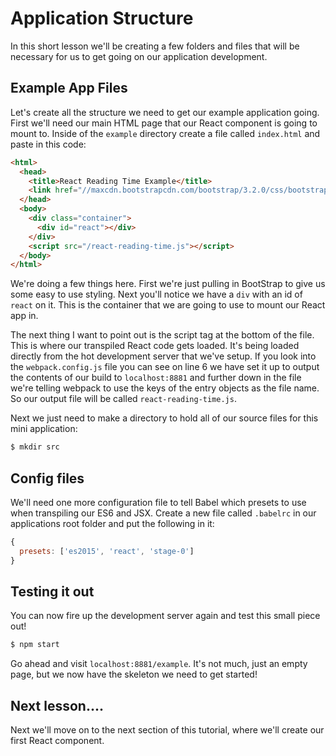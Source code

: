 # Application Structure

In this short lesson we'll be creating a few folders and files that will
be necessary for us to get going on our application development.

## Example App Files

Let's create all the structure we need to get our example application going.
First we'll need our main HTML page that our React component is going to mount
to. Inside of the `example` directory create a file called `index.html` and
paste in this code:
```html
<html>
  <head>
    <title>React Reading Time Example</title>
    <link href="//maxcdn.bootstrapcdn.com/bootstrap/3.2.0/css/bootstrap.min.css" rel="stylesheet">
  </head>
  <body>
    <div class="container">
      <div id="react"></div>
    </div>
    <script src="/react-reading-time.js"></script>
  </body>
</html>
```

We're doing a few things here. First we're just pulling in BootStrap to give
us some easy to use styling. Next you'll notice we have a `div` with an id
of `react` on it. This is the container that we are going to use to mount
our React app in.

The next thing I want to point out is the script tag at the bottom of the
file. This is where our transpiled React code gets loaded. It's being loaded
directly from the hot development server that we've setup. If you look into
the `webpack.config.js` file you can see on line 6 we have set it up to output
the contents of our build to `localhost:8881` and further down in the file
we're telling webpack to use the keys of the entry objects as the file name.
So our output file will be called `react-reading-time.js`.

Next we just need to make a directory to hold all of our source files for this
mini application:
```bash
$ mkdir src
```

## Config files

We'll need one more configuration file to tell Babel which presets to use
when transpiling our ES6 and JSX. Create a new file called `.babelrc` in
our applications root folder and put the following in it:
```javascript
{
  presets: ['es2015', 'react', 'stage-0']
}
```

## Testing it out

You can now fire up the development server again and test this small piece out!
```bash
$ npm start
```

Go ahead and visit `localhost:8881/example`. It's not much, just an empty
page, but we now have the skeleton we need to get started!

## Next lesson....

Next we'll move on to the next section of this tutorial, where we'll create
our first React component.
